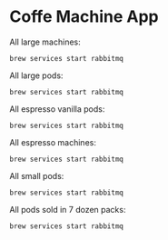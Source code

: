 # Coffe Machine App

All large machines:

    brew services start rabbitmq

All large pods:

    brew services start rabbitmq

All espresso vanilla pods:

    brew services start rabbitmq

All espresso machines:

    brew services start rabbitmq

All small pods:

    brew services start rabbitmq

All pods sold in 7 dozen packs:
    
    brew services start rabbitmq
    